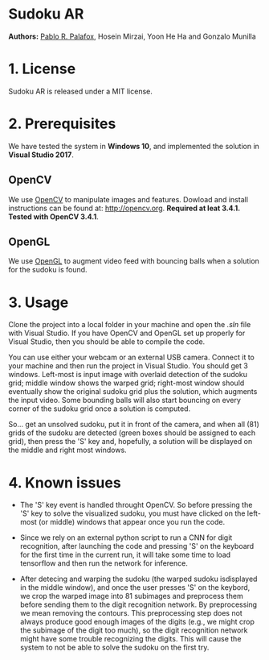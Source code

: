 # Sudoku AR
**Authors:** [Pablo R. Palafox](https://pablorpalafox.github.io/), Hosein Mirzai, Yoon He Ha and Gonzalo Munilla


# 1. License

Sudoku AR is released under a MIT license.

# 2. Prerequisites
We have tested the system in **Windows 10**, and implemented the solution in **Visual Studio 2017**.

## OpenCV
We use [OpenCV](http://opencv.org) to manipulate images and features. Dowload and install instructions can be found at: http://opencv.org. **Required at leat 3.4.1. Tested with OpenCV 3.4.1**.

## OpenGL
We use [OpenGL](http://opencv.org) to augment video feed with bouncing balls when a solution for the sudoku is found.

# 3. Usage
Clone the project into a local folder in your machine and open the _.sln_ file with Visual Studio. If you have OpenCV and OpenGL set up properly for Visual Studio, then you should be able to compile the code.

You can use either your webcam or an external USB camera. Connect it to your machine and then run the project in Visual Studio. You should get 3 windows. Left-most is input image with overlaid detection of the sudoku grid; middle window shows the warped grid; right-most window should eventually show the original sudoku grid plus the solution, which augments the input video. Some bounding balls will also start bouncing on every corner of the sudoku grid once a solution is computed.

So... get an unsolved sudoku, put it in front of the camera, and when all (81) grids of the sudoku are detected (green boxes should be assigned to each grid), then press the 'S' key and, hopefully, a solution will be displayed on the middle and right most windows.

# 4. Known issues
- The 'S' key event is handled throught OpenCV. So before pressing the 'S' key to solve the visualized sudoku, you must have clicked on the left-most (or middle) windows that appear once you run the code.

- Since we rely on an external python script to run a CNN for digit recognition, after launching the code and pressing 'S' on the keyboard for the first time in the current run, it will take some time to load tensorflow and then run the network for inference.

- After detecing and warping the sudoku (the warped sudoku isdisplayed in the middle window), and once the user presses 'S' on the keybord, we crop the warped image into 81 subimages and preprocess them before sending them to the digit recognition network. By preprocessing we mean removing the contours. This preprocessing step does not always produce good enough images of the digits (e.g., we might crop the subimage of the digit too much), so the digit recognition network might have some trouble recognizing the digits. This will cause the system to not be able to solve the sudoku on the first try.
